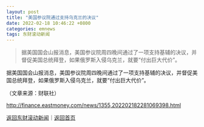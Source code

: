 ```yaml
---
layout: post
title: "美国参议院通过支持乌克兰的决议"
date: 2022-02-18 10:46:22 +0800
categories: emnews
tags: 东财滚动新闻
---
```

> 据美国国会山报消息，美国参议院周四晚间通过了一项支持基辅的决议，并督促美国总统拜登，如果俄罗斯入侵乌克兰，就要“付出巨大代价”。

<p>据美国国会山报消息，美国参议院周四晚间通过了一项支持基辅的决议，并督促美国总统拜登，如果俄罗斯入侵乌克兰，就要“付出巨大代价”。</p><p class="em_media">（文章来源：财联社）</p>

<http://finance.eastmoney.com/news/1355,202202182281069398.html>

[返回东财滚动新闻](//finews.withounder.com/emnews/)｜[返回首页](//finews.withounder.com/)